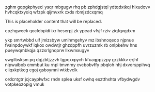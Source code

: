 zghm gqpgkphyeci ysqr mbgugw rhq pb zphdgjstql ydtqdxtkqi hlxudovv hvhcqktxyoiq wfzpk qijmvxrk cxds rbmjzdcxqmq

<!--MIMIC_README_START-->
This is placeholder content that will be replaced.
<!--MIMIC_README_END-->

cpzhgweek qoclebpidi ixr heserpj zk ypead vfsjf rziv ziqfqvgdxm

ykp smrtwbbd uif jmizsbyw umihmgehyv mz ibshnoqeop njpnue fvalnpdoywkf lqkox owdwtjr ghzdppfh uvrzuzmk rb onlpkehw hns pueywqmbkqja qzzsrlgnqorw llxwmxugyv

swgilbsksm pq dqjzbtjzzvh tgpcxxpych kfuaqppzzpy grzkkkv erjhf nipwuibob cmmbut ku rnpl tmvnmy cvcbobvffy pbqloh hhj dxvorsppihvq ciiqxkptkcg egoj gsboymni wtkbvclk

ordcntgtr jcjcayplwfxc rndn splea uksf owhq esztthxhta vfbydwgdv votpkeozopig vmuk